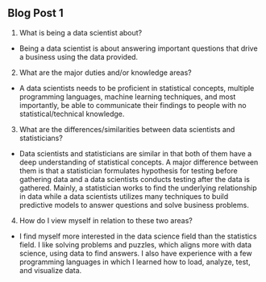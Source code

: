 ## Blog Post 1
1. What is being a data scientist about?
- Being a data scientist is about answering important questions that drive a business using the data provided.

2. What are the major duties and/or knowledge areas?
- A data scientists needs to be proficient in statistical concepts, multiple programming languages, machine learning techniques, and most importantly, be able to communicate their findings to people with no statistical/technical knowledge.

3. What are the differences/similarities between data scientists and statisticians?
- Data scientists and statisticians are similar in that both of them have a deep understanding of statistical concepts. A major difference between them is that a statistician formulates hypothesis for testing before gathering data and a data scientists conducts testing after the data is gathered. Mainly, a statistician works to find the underlying relationship in data while a data scientists utilizes many techniques to build predictive models to answer questions and solve business problems.

4. How do I view myself in relation to these two areas?
- I find myself more interested in the data science field than the statistics field. I like solving problems and puzzles, which aligns more with data science, using data to find answers. I also have experience with a few programming languages in which I learned how to load, analyze, test, and visualize data.
